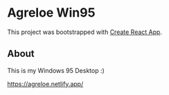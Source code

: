# Agreloe Win95

This project was bootstrapped with [Create React App](https://github.com/facebook/create-react-app).

## About

This is my Windows 95 Desktop :)

https://agreloe.netlify.app/
